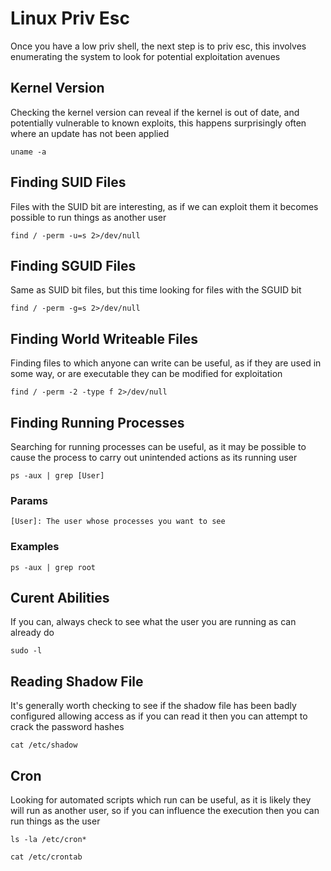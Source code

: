 # Linux Priv Esc

Once you have a low priv shell, the next step is to priv esc, this involves enumerating the system to look for potential exploitation avenues

## Kernel Version

Checking the kernel version can reveal if the kernel is out of date, and potentially vulnerable to known exploits, this happens surprisingly often where an update has not been applied

    uname -a

## Finding SUID Files

Files with the SUID bit are interesting, as if we can exploit them it becomes possible to run things as another user

    find / -perm -u=s 2>/dev/null

## Finding SGUID Files

Same as SUID bit files, but this time looking for files with the SGUID bit

    find / -perm -g=s 2>/dev/null


## Finding World Writeable Files

Finding files to which anyone can write can be useful, as if they are used in some way, or are executable they can be modified for exploitation

    find / -perm -2 -type f 2>/dev/null

## Finding Running Processes 

Searching for running processes can be useful, as it may be possible to cause the process to carry out unintended actions as its running user

    ps -aux | grep [User]

### Params

    [User]: The user whose processes you want to see

### Examples

    ps -aux | grep root

## Curent Abilities 

If you can, always check to see what the user you are running as can already do

    sudo -l

## Reading Shadow File

It's generally worth checking to see if the shadow file has been badly configured allowing access as if you can read it then you can attempt to crack the password hashes 

    cat /etc/shadow

## Cron 

Looking for automated scripts which run can be useful, as it is likely they will run as another user, so if you can influence the execution then you can run things as the user

    ls -la /etc/cron*

    cat /etc/crontab